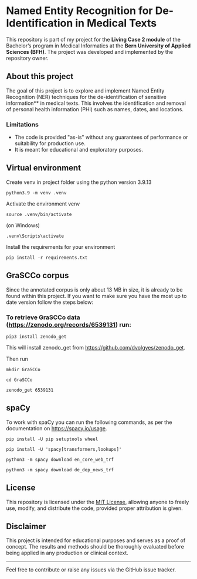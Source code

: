 # Named Entity Recognition for De-Identification in Medical Texts

This repository is part of my project for the **Living Case 2 module** of the Bachelor’s program in Medical Informatics at the **Bern University of Applied Sciences (BFH)**. The project was developed and implemented by the repository owner.

## About this project
The goal of this project is to explore and implement Named Entity Recognition (NER) techniques for the de-identification of sensitive information** in medical texts. This involves the identification and removal of personal health information (PHI) such as names, dates, and locations.

### Limitations
- The code is provided "as-is" without any guarantees of performance or suitability for production use.
- It is meant for educational and exploratory purposes.



## Virtual environment
Create venv in project folder using the python version 3.9.13

```python3.9 -m venv .venv ```

Activate the environment venv

```source .venv/bin/activate```

(on Windows)

```.venv\Scripts\activate```

Install the requirements for your environment

```pip install -r requirements.txt```

## GraSCCo corpus
Since the annotated corpus is only about 13 MB in size, it is already to be found within this project.
If you want to make sure you have the most up to date version follow the steps below:

### To retrieve GraSCCo data (https://zenodo.org/records/6539131) run:

```pip3 install zenodo_get```

This will install zenodo_get from https://github.com/dvolgyes/zenodo_get. 

Then run

```mkdir GraSCCo```

```cd GraSCCo```

```zenodo_get 6539131```

## spaCy
To work with spaCy you can run the following commands, as per the documentation on https://spacy.io/usage.

```pip install -U pip setuptools wheel```

```pip install -U 'spacy[transformers,lookups]'```

```python3 -m spacy download en_core_web_trf```

```python3 -m spacy download de_dep_news_trf```

## License

This repository is licensed under the [MIT License](LICENSE), allowing anyone to freely use, modify, and distribute the code, provided proper attribution is given.

## Disclaimer

This project is intended for educational purposes and serves as a proof of concept. The results and methods should be thoroughly evaluated before being applied in any production or clinical context.

---

Feel free to contribute or raise any issues via the GitHub issue tracker.